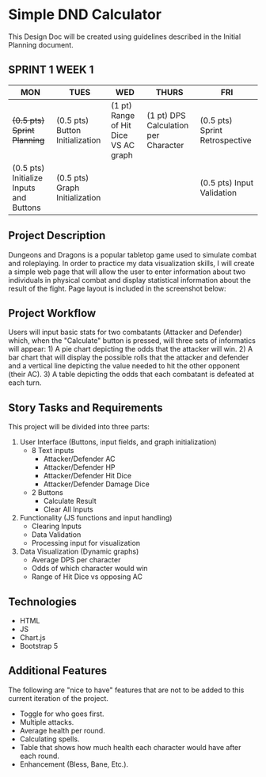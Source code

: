 # Simple DND Calculator
This Design Doc will be created using guidelines described in the Initial Planning document.

## SPRINT 1 WEEK 1
| MON | TUES | WED  | THURS | FRI |
|--|--|--|--|--|
|~~(0.5 pts) Sprint Planning~~|(0.5 pts) Button Initialization|(1 pt) Range of Hit Dice VS AC graph|(1 pt) DPS Calculation per Character|(0.5 pts) Sprint Retrospective|
|(0.5 pts) Initialize Inputs and Buttons|(0.5 pts) Graph Initialization|||(0.5 pts) Input Validation|


## Project Description
Dungeons and Dragons is a popular tabletop game used to simulate combat and roleplaying. In order to practice my data visualization skills, I will create a simple web page that will allow the user to enter information about two individuals in physical combat and display statistical information about the result of the fight.
Page layout is included in the screenshot below:


## Project Workflow
Users will input basic stats for two combatants (Attacker and Defender) which, when the "Calculate" button is pressed, will three sets of informatics will appear: 1) A pie chart depicting the odds that the attacker will win. 2) A bar chart that will display the possible rolls that the attacker and defender and a vertical line depicting the value needed to hit the other opponent (their AC). 3) A table depicting the odds that each combatant is defeated at each turn.

## Story Tasks and Requirements
This project will be divided into three parts:
1. User Interface (Buttons, input fields, and graph initialization)
	- 8 Text inputs
		- Attacker/Defender AC
		- Attacker/Defender HP
		- Attacker/Defender Hit Dice
		- Attacker/Defender Damage Dice
	- 2 Buttons
		- Calculate Result
		- Clear All Inputs
2. Functionality (JS functions and input handling)
	- Clearing Inputs
	- Data Validation
	- Processing input for visualization
3. Data Visualization (Dynamic graphs)
	- Average DPS per character
	- Odds of which character would win
	- Range of Hit Dice vs opposing AC


## Technologies
- HTML
- JS
- Chart.js
- Bootstrap 5


## Additional Features
The following are "nice to have" features that are not to be added to this current iteration of the project.
- Toggle for who goes first.
- Multiple attacks.
- Average health per round.
- Calculating spells.
- Table that shows how much health each character would have after each round.
- Enhancement (Bless, Bane, Etc.).